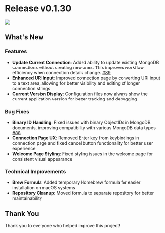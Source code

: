 # Release v0.1.30

<img src="https://github.com/kopecmaciej/vi-mongo/blob/master/assets/logo/no-background.svg" align="center"/>

## What's New

### Features

- **Update Current Connection**: Added ability to update existing MongoDB connections without creating new ones. This improves workflow efficiency when connection details change. [#89](https://github.com/kopecmaciej/vi-mongo/issues/89)
- **Enhanced URI Input**: Improved connection page by converting URI input to a text area, allowing for better visibility and editing of longer connection strings
- **Current Version Display**: Configuration files now always show the current application version for better tracking and debugging

### Bug Fixes

- **Binary ID Handling**: Fixed issues with binary ObjectIDs in MongoDB documents, improving compatibility with various MongoDB data types [#88](https://github.com/kopecmaciej/vi-mongo/issues/88)
- **Connection Page UX**: Removed Enter key from keybindings in connection page and fixed cancel button functionality for better user experience
- **Welcome Page Styling**: Fixed styling issues in the welcome page for consistent visual appearance

### Technical Improvements

- **Brew Formula**: Added temporary Homebrew formula for easier installation on macOS systems
- **Repository Cleanup**: Moved formula to separate repository for better maintainability

## Thank You

Thank you to everyone who helped improve this project!
